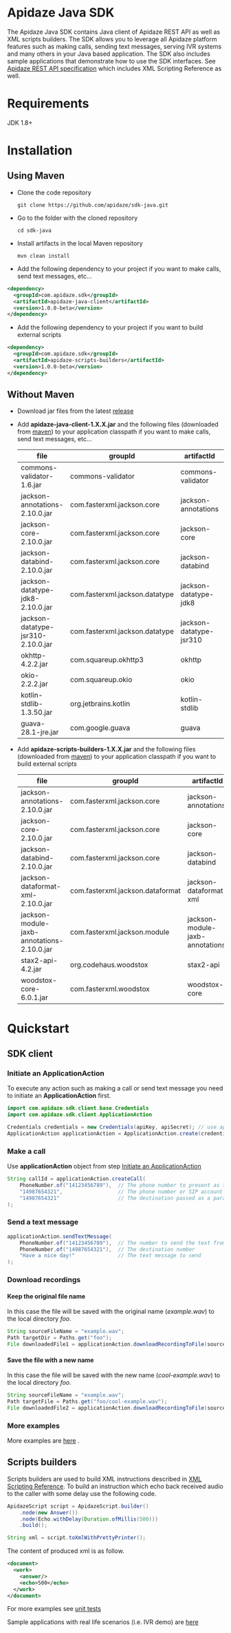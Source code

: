 # Apidaze Java SDK

The Apidaze Java SDK contains Java client of Apidaze REST API as well as XML scripts builders.
The SDK allows you to leverage all Apidaze platform features such as making calls, sending text messages, serving IVR systems and many others in your Java based application.
The SDK also includes sample applications that demonstrate how to use the SDK interfaces.
See [Apidaze REST API specification](https://apidocs.voipinnovations.com) which includes XML Scripting Reference as well.

# Requirements
JDK 1.8+

# Installation

## Using Maven
- Clone the code repository
 
    `git clone https://github.com/apidaze/sdk-java.git`
    
- Go to the folder with the cloned repository
 
    `cd sdk-java`
    
- Install artifacts in the local Maven repository
  
    `mvn clean install`
    
- Add the following dependency to your project if you want to make calls, send text messages, etc...
       
```xml
<dependency>
  <groupId>com.apidaze.sdk</groupId>
  <artifactId>apidaze-java-client</artifactId>
  <version>1.0.0-beta</version>         
</dependency>
```
    
- Add the following dependency to your project if you want to build external scripts
   
```xml
<dependency>
  <groupId>com.apidaze.sdk</groupId>
  <artifactId>apidaze-scripts-builders</artifactId>
  <version>1.0.0-beta</version>         
</dependency>
```
     

## Without Maven

- Download jar files from the latest [release](https://github.com/apidaze/sdk-java/releases)

- Add **apidaze-java-client-1.X.X.jar** and the following files (downloaded from [maven](https://search.maven.org/)) to your application classpath if you want to make calls, send text messages, etc...  
    
    | file                                        | groupId                         | artifactId              | version
    | ------------------------------------------- | --------------------------------|-------------------------|--------
    | commons-validator-1.6.jar                   | commons-validator               | commons-validator       | 1.6
    | jackson-annotations-2.10.0.jar              | com.fasterxml.jackson.core      | jackson-annotations     | 2.10.0
    | jackson-core-2.10.0.jar                     | com.fasterxml.jackson.core      | jackson-core            | 2.10.0
    | jackson-databind-2.10.0.jar                 | com.fasterxml.jackson.core      | jackson-databind        | 2.10.0
    | jackson-datatype-jdk8-2.10.0.jar            | com.fasterxml.jackson.datatype  | jackson-datatype-jdk8   | 2.10.0
    | jackson-datatype-jsr310-2.10.0.jar          | com.fasterxml.jackson.datatype  | jackson-datatype-jsr310 | 2.10.0
    | okhttp-4.2.2.jar                            | com.squareup.okhttp3            | okhttp                  | 4.2.2
    | okio-2.2.2.jar                              | com.squareup.okio               | okio                    | 2.2.2
    | kotlin-stdlib-1.3.50.jar                    | org.jetbrains.kotlin            | kotlin-stdlib           | 1.3.50
    | guava-28.1-jre.jar                          | com.google.guava                | guava                   | 28.1-jre
     
- Add **apidaze-scripts-builders-1.X.X.jar** and the following files (downloaded from [maven](https://search.maven.org/)) to your application classpath if you want to build external scripts

    | file                                        | groupId                         | artifactId                       | version
    | ------------------------------------------- | --------------------------------|----------------------------------|--------
    | jackson-annotations-2.10.0.jar              | com.fasterxml.jackson.core      | jackson-annotations              | 2.10.0
    | jackson-core-2.10.0.jar                     | com.fasterxml.jackson.core      | jackson-core                     | 2.10.0
    | jackson-databind-2.10.0.jar                 | com.fasterxml.jackson.core      | jackson-databind                 | 2.10.0
    | jackson-dataformat-xml-2.10.0.jar           | com.fasterxml.jackson.dataformat| jackson-dataformat-xml           | 2.10.0
    | jackson-module-jaxb-annotations-2.10.0.jar  | com.fasterxml.jackson.module    | jackson-module-jaxb-annotations  | 2.10.0
    | stax2-api-4.2.jar                           | org.codehaus.woodstox           | stax2-api                        | 4.2
    | woodstox-core-6.0.1.jar                     | com.fasterxml.woodstox          | woodstox-core                    | 6.0.1
    
# Quickstart

## SDK client

### Initiate an ApplicationAction
To execute any action such as making a call or send text message you need to initiate an **ApplicationAction** first. 

```java
import com.apidaze.sdk.client.base.Credentials
import com.apidaze.sdk.client.ApplicationAction

Credentials credentials = new Credentials(apiKey, apiSecret); // use api_key and api_secret assigned to your Apidaze application
ApplicationAction applicationAction = ApplicationAction.create(credentials);
```

### Make a call

Use **applicationAction** object from step [Initiate an ApplicationAction](#initiate-an-applicationaction)
 
```java
String callId = applicationAction.createCall(
    PhoneNumber.of("14123456789"),  // The phone number to present as the caller id
    "14987654321",                  // The phone number or SIP account to ring first
    "14987654321"                   // The destination passed as a parameter to your External Script URL
);
```

### Send a text message

```java
applicationAction.sendTextMessage(
    PhoneNumber.of("14123456789"),  // The number to send the text from
    PhoneNumber.of("14987654321"),  // The destination number
    "Have a nice day!"              // The text message to send
);
```

### Download recordings

#### Keep the original file name
In this case the file will be saved with the original name (*example.wav*) to the local directory *foo*.
```java
String sourceFileName = "example.wav";
Path targetDir = Paths.get("foo"); 
File downloadedFile1 = applicationAction.downloadRecordingToFile(sourceFileName, targetDir);
```

#### Save the file with a new name 
In this case the file will be saved with the new name (*cool-example.wav*) to the local directory *foo*.
```java
String sourceFileName = "example.wav";
Path targetFile = Paths.get("foo/cool-example.wav");
File downloadedFile2 = applicationAction.downloadRecordingToFile(sourceFileName, targetFile);
```

### More examples
More examples are [here](https://github.com/apidaze/sdk-java/tree/master/examples/src/main/java/com/apidaze/sdk/examples) .

## Scripts builders

Scripts builders are used to build XML instructions described in [XML Scripting Reference](https://apidocs.voipinnovations.com).
To build an instruction which echo back received audio to the caller with some delay use the following code.
```java
ApidazeScript script = ApidazeScript.builder()
    .node(new Answer())
    .node(Echo.withDelay(Duration.ofMillis(500)))
    .build();

String xml = script.toXmlWithPrettyPrinter();
``` 
The content of produced xml is as follow.
```xml
<document>
  <work>
    <answer/>
    <echo>500</echo>
  </work>
</document>
``` 

For more examples see [unit tests](https://github.com/apidaze/sdk-java/tree/master/scripts-builders/src/test/java/com/apidaze/sdk/xml)

Sample applications with real life scenarios (i.e. IVR demo) are [here](https://github.com/apidaze/sdk-java/tree/master/examples/src/main/java/com/apidaze/sdk/examples/xml)